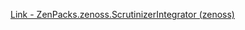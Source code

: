 [Link - ZenPacks.zenoss.ScrutinizerIntegrator (zenoss)](https://github.com/zenoss/ZenPacks.zenoss.ScrutinizerIntegrator)
